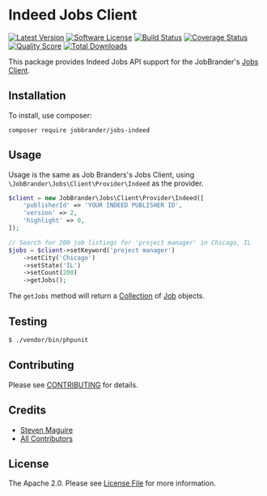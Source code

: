 # Indeed Jobs Client

[![Latest Version](https://img.shields.io/github/release/JobBrander/jobs-indeed.svg?style=flat-square)](https://github.com/JobBrander/jobs-indeed/releases)
[![Software License](https://img.shields.io/badge/license-APACHE%202.0-brightgreen.svg?style=flat-square)](LICENSE.md)
[![Build Status](https://img.shields.io/travis/JobBrander/jobs-indeed/master.svg?style=flat-square&1)](https://travis-ci.org/JobBrander/jobs-indeed)
[![Coverage Status](https://img.shields.io/scrutinizer/coverage/g/JobBrander/jobs-indeed.svg?style=flat-square)](https://scrutinizer-ci.com/g/JobBrander/jobs-indeed/code-structure)
[![Quality Score](https://img.shields.io/scrutinizer/g/JobBrander/jobs-indeed.svg?style=flat-square)](https://scrutinizer-ci.com/g/JobBrander/jobs-indeed)
[![Total Downloads](https://img.shields.io/packagist/dt/jobbrander/jobs-indeed.svg?style=flat-square)](https://packagist.org/packages/jobbrander/jobs-indeed)

This package provides Indeed Jobs API support for the JobBrander's [Jobs Client](https://github.com/JobBrander/jobs-common).

## Installation

To install, use composer:

```
composer require jobbrander/jobs-indeed
```

## Usage

Usage is the same as Job Branders's Jobs Client, using `\JobBrander\Jobs\Client\Provider\Indeed` as the provider.

```php
$client = new JobBrander\Jobs\Client\Provider\Indeed([
    'publisherId' => 'YOUR INDEED PUBLISHER ID',
    'version' => 2,
    'highlight' => 0,
]);

// Search for 200 job listings for 'project manager' in Chicago, IL
$jobs = $client->setKeyword('project manager')
    ->setCity('Chicago')
    ->setState('IL')
    ->setCount(200)
    ->getJobs();
```

The `getJobs` method will return a [Collection](https://github.com/JobBrander/jobs-common/blob/master/src/Collection.php) of [Job](https://github.com/JobBrander/jobs-common/blob/master/src/Job.php) objects.

## Testing

``` bash
$ ./vendor/bin/phpunit
```

## Contributing

Please see [CONTRIBUTING](https://github.com/jobbrander/jobs-indeed/blob/master/CONTRIBUTING.md) for details.


## Credits

- [Steven Maguire](https://github.com/stevenmaguire)
- [All Contributors](https://github.com/jobbrander/jobs-indeed/contributors)


## License

The Apache 2.0. Please see [License File](https://github.com/jobbrander/jobs-indeed/blob/master/LICENSE) for more information.
